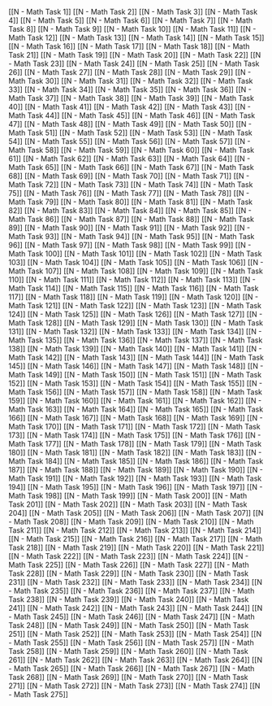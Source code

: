 [[N - Math Task 1]]
[[N - Math Task 2]]
[[N - Math Task 3]]
[[N - Math Task 4]]
[[N - Math Task 5]]
[[N - Math Task 6]]
[[N - Math Task 7]]
[[N - Math Task 8]]
[[N - Math Task 9]]
[[N - Math Task 10]]
[[N - Math Task 11]]
[[N - Math Task 12]]
[[N - Math Task 13]]
[[N - Math Task 14]]
[[N - Math Task 15]]
[[N - Math Task 16]]
[[N - Math Task 17]]
[[N - Math Task 18]]
[[N - Math Task 21]]
[[N - Math Task 19]]
[[N - Math Task 20]]
[[N - Math Task 22]]
[[N - Math Task 23]]
[[N - Math Task 24]]
[[N - Math Task 25]]
[[N - Math Task 26]]
[[N - Math Task 27]]
[[N - Math Task 28]]
[[N - Math Task 29]]
[[N - Math Task 30]]
[[N - Math Task 31]]
[[N - Math Task 32]]
[[N - Math Task 33]]
[[N - Math Task 34]]
[[N - Math Task 35]]
[[N - Math Task 36]]
[[N - Math Task 37]]
[[N - Math Task 38]]
[[N - Math Task 39]]
[[N - Math Task 40]]
[[N - Math Task 41]]
[[N - Math Task 42]]
[[N - Math Task 43]]
[[N - Math Task 44]]
[[N - Math Task 45]]
[[N - Math Task 46]]
[[N - Math Task 47]]
[[N - Math Task 48]]
[[N - Math Task 49]]
[[N - Math Task 50]]
[[N - Math Task 51]]
[[N - Math Task 52]]
[[N - Math Task 53]]
[[N - Math Task 54]]
[[N - Math Task 55]]
[[N - Math Task 56]]
[[N - Math Task 57]]
[[N - Math Task 58]]
[[N - Math Task 59]]
[[N - Math Task 60]]
[[N - Math Task 61]]
[[N - Math Task 62]]
[[N - Math Task 63]]
[[N - Math Task 64]]
[[N - Math Task 65]]
[[N - Math Task 66]]
[[N - Math Task 67]]
[[N - Math Task 68]]
[[N - Math Task 69]]
[[N - Math Task 70]]
[[N - Math Task 71]]
[[N - Math Task 72]]
[[N - Math Task 73]]
[[N - Math Task 74]]
[[N - Math Task 75]]
[[N - Math Task 76]]
[[N - Math Task 77]]
[[N - Math Task 78]]
[[N - Math Task 79]]
[[N - Math Task 80]]
[[N - Math Task 81]]
[[N - Math Task 82]]
[[N - Math Task 83]]
[[N - Math Task 84]]
[[N - Math Task 85]]
[[N - Math Task 86]]
[[N - Math Task 87]]
[[N - Math Task 88]]
[[N - Math Task 89]]
[[N - Math Task 90]]
[[N - Math Task 91]]
[[N - Math Task 92]]
[[N - Math Task 93]]
[[N - Math Task 94]]
[[N - Math Task 95]]
[[N - Math Task 96]]
[[N - Math Task 97]]
[[N - Math Task 98]]
[[N - Math Task 99]]
[[N - Math Task 100]]
[[N - Math Task 101]]
[[N - Math Task 102]]
[[N - Math Task 103]]
[[N - Math Task 104]]
[[N - Math Task 105]]
[[N - Math Task 106]]
[[N - Math Task 107]]
[[N - Math Task 108]]
[[N - Math Task 109]]
[[N - Math Task 110]]
[[N - Math Task 111]]
[[N - Math Task 112]]
[[N - Math Task 113]]
[[N - Math Task 114]]
[[N - Math Task 115]]
[[N - Math Task 116]]
[[N - Math Task 117]]
[[N - Math Task 118]]
[[N - Math Task 119]]
[[N - Math Task 120]]
[[N - Math Task 121]]
[[N - Math Task 122]]
[[N - Math Task 123]]
[[N - Math Task 124]]
[[N - Math Task 125]]
[[N - Math Task 126]]
[[N - Math Task 127]]
[[N - Math Task 128]]
[[N - Math Task 129]]
[[N - Math Task 130]]
[[N - Math Task 131]]
[[N - Math Task 132]]
[[N - Math Task 133]]
[[N - Math Task 134]]
[[N - Math Task 135]]
[[N - Math Task 136]]
[[N - Math Task 137]]
[[N - Math Task 138]]
[[N - Math Task 139]]
[[N - Math Task 140]]
[[N - Math Task 141]]
[[N - Math Task 142]]
[[N - Math Task 143]]
[[N - Math Task 144]]
[[N - Math Task 145]]
[[N - Math Task 146]]
[[N - Math Task 147]]
[[N - Math Task 148]]
[[N - Math Task 149]]
[[N - Math Task 150]]
[[N - Math Task 151]]
[[N - Math Task 152]]
[[N - Math Task 153]]
[[N - Math Task 154]]
[[N - Math Task 155]]
[[N - Math Task 156]]
[[N - Math Task 157]]
[[N - Math Task 158]]
[[N - Math Task 159]]
[[N - Math Task 160]]
[[N - Math Task 161]]
[[N - Math Task 162]]
[[N - Math Task 163]]
[[N - Math Task 164]]
[[N - Math Task 165]]
[[N - Math Task 166]]
[[N - Math Task 167]]
[[N - Math Task 168]]
[[N - Math Task 169]]
[[N - Math Task 170]]
[[N - Math Task 171]]
[[N - Math Task 172]]
[[N - Math Task 173]]
[[N - Math Task 174]]
[[N - Math Task 175]]
[[N - Math Task 176]]
[[N - Math Task 177]]
[[N - Math Task 178]]
[[N - Math Task 179]]
[[N - Math Task 180]]
[[N - Math Task 181]]
[[N - Math Task 182]]
[[N - Math Task 183]]
[[N - Math Task 184]]
[[N - Math Task 185]]
[[N - Math Task 186]]
[[N - Math Task 187]]
[[N - Math Task 188]]
[[N - Math Task 189]]
[[N - Math Task 190]]
[[N - Math Task 191]]
[[N - Math Task 192]]
[[N - Math Task 193]]
[[N - Math Task 194]]
[[N - Math Task 195]]
[[N - Math Task 196]]
[[N - Math Task 197]]
[[N - Math Task 198]]
[[N - Math Task 199]]
[[N - Math Task 200]]
[[N - Math Task 201]]
[[N - Math Task 202]]
[[N - Math Task 203]]
[[N - Math Task 204]]
[[N - Math Task 205]]
[[N - Math Task 206]]
[[N - Math Task 207]]
[[N - Math Task 208]]
[[N - Math Task 209]]
[[N - Math Task 210]]
[[N - Math Task 211]]
[[N - Math Task 212]]
[[N - Math Task 213]]
[[N - Math Task 214]]
[[N - Math Task 215]]
[[N - Math Task 216]]
[[N - Math Task 217]]
[[N - Math Task 218]]
[[N - Math Task 219]]
[[N - Math Task 220]]
[[N - Math Task 221]]
[[N - Math Task 222]]
[[N - Math Task 223]]
[[N - Math Task 224]]
[[N - Math Task 225]]
[[N - Math Task 226]]
[[N - Math Task 227]]
[[N - Math Task 228]]
[[N - Math Task 229]]
[[N - Math Task 230]]
[[N - Math Task 231]]
[[N - Math Task 232]]
[[N - Math Task 233]]
[[N - Math Task 234]]
[[N - Math Task 235]]
[[N - Math Task 236]]
[[N - Math Task 237]]
[[N - Math Task 238]]
[[N - Math Task 239]]
[[N - Math Task 240]]
[[N - Math Task 241]]
[[N - Math Task 242]]
[[N - Math Task 243]]
[[N - Math Task 244]]
[[N - Math Task 245]]
[[N - Math Task 246]]
[[N - Math Task 247]]
[[N - Math Task 248]]
[[N - Math Task 249]]
[[N - Math Task 250]]
[[N - Math Task 251]]
[[N - Math Task 252]]
[[N - Math Task 253]]
[[N - Math Task 254]]
[[N - Math Task 255]]
[[N - Math Task 256]]
[[N - Math Task 257]]
[[N - Math Task 258]]
[[N - Math Task 259]]
[[N - Math Task 260]]
[[N - Math Task 261]]
[[N - Math Task 262]]
[[N - Math Task 263]]
[[N - Math Task 264]]
[[N - Math Task 265]]
[[N - Math Task 266]]
[[N - Math Task 267]]
[[N - Math Task 268]]
[[N - Math Task 269]]
[[N - Math Task 270]]
[[N - Math Task 271]]
[[N - Math Task 272]]
[[N - Math Task 273]]
[[N - Math Task 274]]
[[N - Math Task 275]]